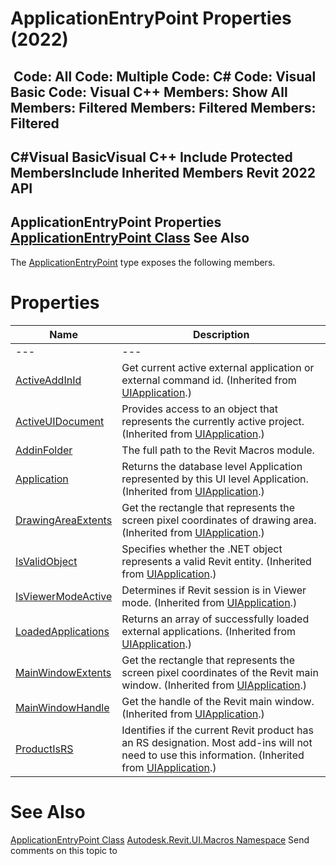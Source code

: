 # ApplicationEntryPoint Properties (2022)

﻿
 Code: All Code: Multiple Code: C# Code: Visual Basic Code: Visual C++  Members: Show All Members: Filtered Members: Filtered Members: Filtered   
---  
C#Visual BasicVisual C++
Include Protected MembersInclude Inherited Members
Revit 2022 API  
---  
ApplicationEntryPoint Properties  
[ApplicationEntryPoint Class](7ff0ad2b-7713-ec77-ccc9-8a01fffcf83e.md "ApplicationEntryPoint Class") See Also  
---  
The [ApplicationEntryPoint](7ff0ad2b-7713-ec77-ccc9-8a01fffcf83e.md "ApplicationEntryPoint Class") type exposes the following members.
# Properties
| Name | Description |
| --- | --- |
| --- | --- | --- |
| [ActiveAddInId](ff42e969-2daf-d436-2ded-860e87195823.md "ActiveAddInId Property") | Get current active external application or external command id.  (Inherited from [UIApplication](51ca80e2-3e5f-7dd2-9d95-f210950c72ae.md "UIApplication Class").) |
| [ActiveUIDocument](3488133d-60c2-aa7c-ab72-0d9360ff122a.md "ActiveUIDocument Property") | Provides access to an object that represents the currently active project. (Inherited from [UIApplication](51ca80e2-3e5f-7dd2-9d95-f210950c72ae.md "UIApplication Class").) |
| [AddinFolder](b53d72ab-a4e6-5d4d-cd05-4a2d1f73070a.md "AddinFolder Property") | The full path to the Revit Macros module. |
| [Application](ef60b8a9-75b6-a227-f991-55d73ef0c695.md "Application Property") | Returns the database level Application represented by this UI level Application.  (Inherited from [UIApplication](51ca80e2-3e5f-7dd2-9d95-f210950c72ae.md "UIApplication Class").) |
| [DrawingAreaExtents](f7d3b688-17bf-3652-360b-9443d23ff1c1.md "DrawingAreaExtents Property") | Get the rectangle that represents the screen pixel coordinates of drawing area.  (Inherited from [UIApplication](51ca80e2-3e5f-7dd2-9d95-f210950c72ae.md "UIApplication Class").) |
| [IsValidObject](564c625f-fa6b-e6df-9cdb-8319f0f403b0.md "IsValidObject Property") | Specifies whether the .NET object represents a valid Revit entity.  (Inherited from [UIApplication](51ca80e2-3e5f-7dd2-9d95-f210950c72ae.md "UIApplication Class").) |
| [IsViewerModeActive](b5247639-12ba-784e-2683-a1954e382da8.md "IsViewerModeActive Property") | Determines if Revit session is in Viewer mode.  (Inherited from [UIApplication](51ca80e2-3e5f-7dd2-9d95-f210950c72ae.md "UIApplication Class").) |
| [LoadedApplications](4f740794-5f0f-a17b-3620-3695606b5ac5.md "LoadedApplications Property") | Returns an array of successfully loaded external applications.  (Inherited from [UIApplication](51ca80e2-3e5f-7dd2-9d95-f210950c72ae.md "UIApplication Class").) |
| [MainWindowExtents](1e99edf8-234b-b636-ce88-dde92a75e8a8.md "MainWindowExtents Property") | Get the rectangle that represents the screen pixel coordinates of the Revit main window.  (Inherited from [UIApplication](51ca80e2-3e5f-7dd2-9d95-f210950c72ae.md "UIApplication Class").) |
| [MainWindowHandle](e28d23a9-6814-1e70-9943-1ee852887dae.md "MainWindowHandle Property") | Get the handle of the Revit main window. (Inherited from [UIApplication](51ca80e2-3e5f-7dd2-9d95-f210950c72ae.md "UIApplication Class").) |
| [ProductIsRS](b4b3ff0a-242a-d829-7b0d-f8a0918c9486.md "ProductIsRS Property") | Identifies if the current Revit product has an RS designation. Most add-ins will not need to use this information.  (Inherited from [UIApplication](51ca80e2-3e5f-7dd2-9d95-f210950c72ae.md "UIApplication Class").) |

# See Also
[ApplicationEntryPoint Class](7ff0ad2b-7713-ec77-ccc9-8a01fffcf83e.md "ApplicationEntryPoint Class")
[Autodesk.Revit.UI.Macros Namespace](b95f100a-6cb5-12b3-9b2d-01bc661452db.md "Autodesk.Revit.UI.Macros Namespace")
Send comments on this topic to 